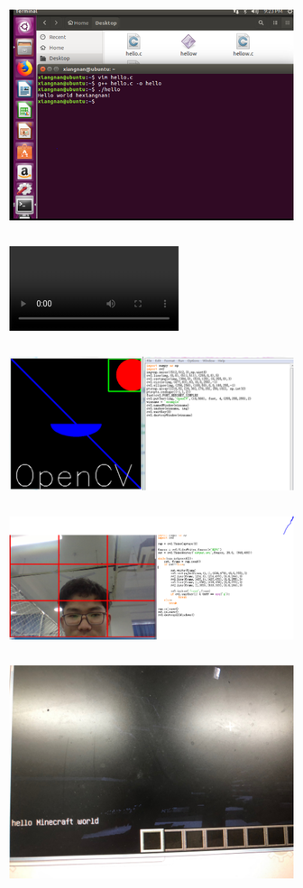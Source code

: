 # ![](helloworld.PNG) 
# ![](output.avi)
# ![](opencv_picture.PNG)
# ![](jiugongge.PNG)
# ![](craft_hello.png)
